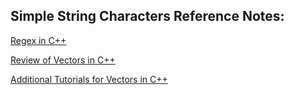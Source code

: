 ## Simple String Characters Reference Notes:

[Regex in C++](https://www.softwaretestinghelp.com/regex-in-cpp/)

[Review of Vectors in C++](https://www.geeksforgeeks.org/vector-in-cpp-stl/)

[Additional Tutorials for Vectors in C++](https://www.bitdegree.org/learn/c-plus-plus-vector)